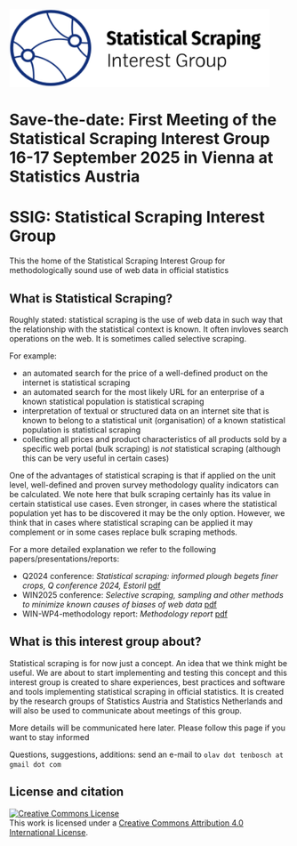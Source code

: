 <img src="20250424_logo WIN kolor_Statistical Scraping.svg" alt="Logo of SSIG" style="height:140px;background:white"/>

**Save-the-date: First Meeting of the Statistical Scraping Interest Group 16-17 September 2025 in Vienna at Statistics Austria**
=======
# SSIG: Statistical Scraping Interest Group
This the home of the Statistical Scraping Interest Group for methodologically sound use of web data in official statistics

## What is Statistical Scraping?

Roughly stated: statistical scraping is the use of web data in such way that the relationship with the statistical context is known.
It often invloves search operations on the web. It is sometimes called selective scraping.

For example:
- an automated search for the price of a well-defined product on the internet is statistical scraping
- an automated search for the most likely URL for an enterprise of a known statistical population is statistical scraping
- interpretation of textual or structured data on an internet site that is known to belong to a statistical unit (organisation) of a known statistical population is statistical scraping
- collecting all prices and product characteristics of all products sold by a specific web portal (bulk scraping) is *not* statistical scraping (although this can be very useful in certain cases)

One of the advantages of statistical scraping is that if applied on the unit level, well-defined and proven survey methodology quality indicators can be calculated.
We note here that bulk scraping certainly has its value in certain statistical use cases. Even stronger, in cases where the statistical population yet has to be discovered it may be the only option.
However, we think that in cases where statistical scraping can be applied it may complement or in some cases replace bulk scraping methods.   

For a more detailed explanation we refer to the following papers/presentations/reports:

 - Q2024 conference: *Statistical scraping: informed plough begets finer crops, Q conference 2024, Estoril* [pdf](https://www.researchgate.net/publication/380532685_Statistical_scraping_informed_plough_begets_finer_crops)
 - WIN2025 conference: *Selective scraping, sampling and other methods to minimize known causes of biases of web data* [pdf](https://win2025.stat.gov.pl/Content/Presentations/VI.1.%20Alexander%20Kowarik.pdf)
 - WIN-WP4-methodology report: *Methodology report* [pdf](https://github.com/WebIntelligenceNetwork/Deliverables/blob/119f7ca340f4438035201c82d20cec700df9a926/WP4/D4_6.pdf)

## What is this interest group about?

Statistical scraping is for now just a concept. An idea that we think might be useful.
We are about to start implementing and testing this concept and this interest group is created to share experiences, best practices and software and tools implementing statistical scraping in official statistics.
It is created by the research groups of Statistics Austria and Statistics Netherlands and will also be used to communicate about meetings of this group.

More details will be communicated here later.
Please follow this page if you want to stay informed

Questions, suggestions, additions: send an e-mail to `olav dot tenbosch at gmail dot com`



## License and citation

[![Creative Commons License](https://i.creativecommons.org/l/by/4.0/88x31.png)](http://creativecommons.org/licenses/by/4.0/)  
This work is licensed under a [Creative Commons Attribution 4.0 International License](http://creativecommons.org/licenses/by/4.0/).
